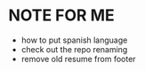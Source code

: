 # NOTE FOR ME

- how to put spanish language
- check out the repo renaming
- remove old resume from footer
